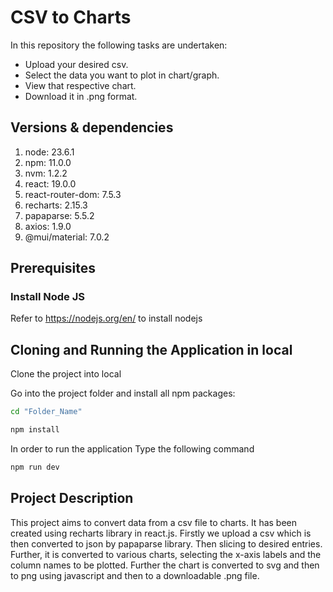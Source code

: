 # CSV to Charts

In this repository the following tasks are undertaken:
- Upload your desired csv.
- Select the data you want to plot in chart/graph.
- View that respective chart.
- Download it in .png format. 

## Versions & dependencies

1. node: 23.6.1 
2. npm: 11.0.0 
3. nvm: 1.2.2 
4. react: 19.0.0 
5. react-router-dom: 7.5.3 
6. recharts: 2.15.3 
7. papaparse: 5.5.2
8. axios: 1.9.0
9. @mui/material: 7.0.2


## Prerequisites

### Install Node JS

Refer to https://nodejs.org/en/ to install nodejs

## Cloning and Running the Application in local

Clone the project into local

Go into the project folder and install all npm packages:

```bash
cd "Folder_Name"
```

```bash
npm install
```

In order to run the application Type the following command

```bash
npm run dev
```

## Project Description

This project aims to convert data from a csv file to charts. It has been created using recharts library in react.js. Firstly we upload a csv which is then converted to json by papaparse library. Then slicing to desired entries. Further, it is converted to various charts, selecting the x-axis labels and the column names to be plotted. Further the chart is converted to svg and then to png using javascript and then to a downloadable .png file.